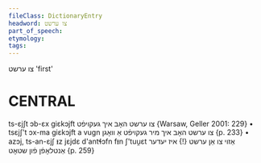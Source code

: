 ```yaml
---
fileClass: DictionaryEntry
headword: צו ערשט
part_of_speech: 
etymology: 
tags: 
---
```

צו ערשט
'first'

CENTRAL
========

ts-ɛjʃt ɔb-ɛx giɛkɔjft צו ערשט האָב איך געקויפֿט {Warsaw, Geller 2001: 229}
	•	tsɛjʃ't ɔx-ma giɛkɔjft a vugn צו ערשט האָב איך מיר געקויפֿט אַ וואָגן {p. 233}
	•	azɔj, ts-an-ɛjʃ ᵻz jɛjdɛ d'antɬɔfn fᵻn ʃ'tuu̯ɛt אַזוי צו אַן ערשט {!} איז יעדער אַנטלאָפֿן פֿון שטאָט {p. 259}
